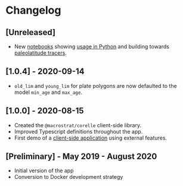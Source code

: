 # Changelog

## [Unreleased]

- New [notebooks](notebooks) showing
  [usage in Python](notebooks/Corelle-Basic-Usage.ipynb) and building towards
  [paleolatitude tracers](notebooks/Corelle-Paleolatitude.ipynb).

## [1.0.4] - 2020-09-14

- `old_lim` and `young_lim` for plate polygons are now defaulted to the model
  `min_age` and `max_age`.

## [1.0.0] - 2020-08-15

- Created the `@macrostrat/corelle` client-side library.
- Improved Typescript definitions throughout the app.
- First demo of a [client-side application](https://davenquinn.com/viz/corelle-demo-pbdb/)
  using external features.

## [Preliminary] - May 2019 - August 2020

- Initial version of the app
- Conversion to Docker development strategy
